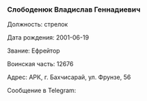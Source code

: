 ### Слободенюк Владислав Геннадиевич

Должность: стрелок

Дата рождения: 2001-06-19

Звание: Ефрейтор

Воинская часть: 12676

Адрес: АРК, г. Бахчисарай, ул. Фрунзе, 56

Сообщение в Telegram: []()
